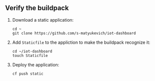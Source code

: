 ## Verify the buildpack

1. Download a static application:
	```
	cd ~
	git clone https://github.com/s-matyukevich/iot-dashboard
	``` 

2. Add `Staticfile` to the appliction to make the buildpack recognize it:
	```
	cd ~/iot-dashboard
	touch Staticfile
	```

3. Deploy the application:
	```
	cf push static
	```

